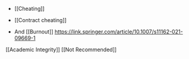   - [[Cheating]]
  - [[Contract cheating]]

  - And [[Burnout]]
    https://link.springer.com/article/10.1007/s11162-021-09669-1

[[Academic Integrity]] [[Not Recommended]]